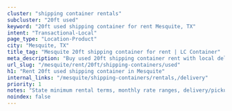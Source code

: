 ```yaml
---
cluster: "shipping container rentals"
subcluster: "20ft used"
keyword: "20ft used shipping container for rent Mesquite, TX"
intent: "Transactional-Local"
page_type: "Location-Product"
city: "Mesquite, TX"
title_tag: "Mesquite 20ft shipping container for rent | LC Container"
meta_description: "Buy used 20ft shipping container rent with local delivery in Mesquite, TX. LC Container — local Since 2003. Request a fast quote today."
url_slug: "/mesquite/rent/20ft/shipping-containers/used"
h1: "Rent 20ft used shipping container in Mesquite"
internal_links: "/mesquite/shipping-containers/rentals,/delivery"
priority: 1
notes: "State minimum rental terms, monthly rate ranges, delivery/pickup fees, service area."
noindex: false
---
```


<!-- TODO: Add unique city/inventory copy, images, and internal links here. -->
